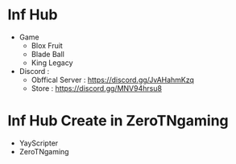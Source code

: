 # Inf Hub
- Game
  + Blox Fruit
  + Blade Ball
  + King Legacy
- Discord :
  + Obffical Server : https://discord.gg/JvAHahmKzq
  + Store : https://discord.gg/MNV94hrsu8
# Inf Hub Create in ZeroTNgaming
- YayScripter
- ZeroTNgaming
